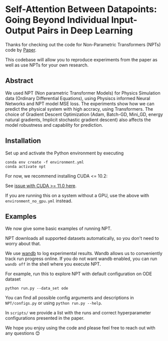 # Self-Attention Between Datapoints: Going Beyond Individual Input-Output Pairs in Deep Learning
Thanks for checking out the code for Non-Parametric Transformers (NPTs) code by [Paper](https://arxiv.org/abs/2106.02584).

This codebase will allow you to reproduce experiments from the paper as well as use NPTs for your own research.

## Abstract

We used NPT (Non parametric Transformer Models) for Physics Simulation data (Ordinary Differential Equations), using Physiscs informed Neural Networks and NPT model MSE loss. The experiments show how we can predict the physical system with high accracy, using Transformers. The choice of Gradient Descent Optimization (Adam, Batch-GD, Mini_GD, energy natural gradients, Implicit stochastic gradient descent) also affects the model robustness and capability for prediction. 

## Installation

Set up and activate the Python environment by executing

```
conda env create -f environment.yml
conda activate npt
```

For now, we recommend installing CUDA <= 10.2:

See [issue with CUDA >= 11.0 here](https://github.com/pytorch/pytorch/issues/47908).
 
If you are running this on a system without a GPU, use the above with `environment_no_gpu.yml` instead.

## Examples

We now give some basic examples of running NPT.

NPT downloads all supported datasets automatically, so you don't need to worry about that.

We use [wandb](http://wandb.com/) to log experimental results.
Wandb allows us to conveniently track run progress online.
If you do not want wandb enabled, you can run `wandb off` in the shell where you execute NPT.

For example, run this to explore NPT with default configuration on ODE dataset

```
python run.py --data_set ode
```

You can find all possible config arguments and descriptions in `NPT/configs.py` or using `python run.py --help`.

In `scripts/` we provide a list with the runs and correct hyperparameter configurations presented in the paper.

We hope you enjoy using the code and please feel free to reach out with any questions 😊

